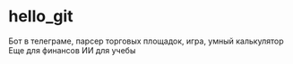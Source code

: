 # hello_git
Бот в телеграме, парсер торговых площадок, игра, умный калькулятор 
Еще для финансов  ИИ для учебы
